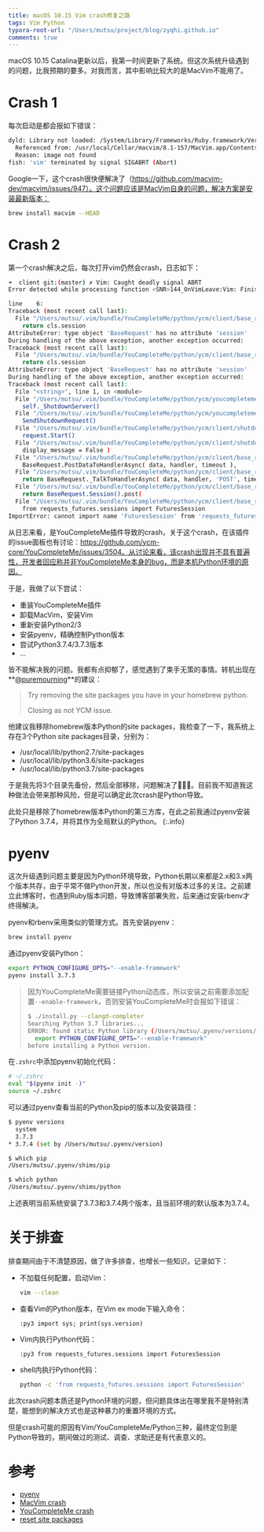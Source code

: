 ```yaml
---
title: macOS 10.15 Vim crash修复之路
tags: Vim Python
typora-root-url: "/Users/mutsu/project/blog/zyqhi.github.io"
comments: true
---
```


macOS 10.15 Catalina更新以后，我第一时间更新了系统。但这次系统升级遇到的问题，比我预期的要多。对我而言，其中影响比较大的是MacVim不能用了。

# Crash 1

每次启动是都会报如下错误：

```bash
dyld: Library not loaded: /System/Library/Frameworks/Ruby.framework/Versions/2.3/usr/lib/libruby.2.3.0.dylib
  Referenced from: /usr/local/Cellar/macvim/8.1-157/MacVim.app/Contents/MacOS/Vim
  Reason: image not found
fish: 'vim' terminated by signal SIGABRT (Abort)
```

Google一下，这个crash很快便解决了（https://github.com/macvim-dev/macvim/issues/947）。这个问题应该是MacVim自身的问题，解决方案是安装最新版本：

``` bash
brew install macvim --HEAD
```

# Crash 2

第一个crash解决之后，每次打开vim仍然会crash，日志如下：

```bash
➜  client git:(master) ✗ Vim: Caught deadly signal ABRT
Error detected while processing function <SNR>144_OnVimLeave:Vim: Finished.

line    6:
Traceback (most recent call last):
  File "/Users/mutsu/.vim/bundle/YouCompleteMe/python/ycm/client/base_request.py", line 193, in Session
    return cls.session
AttributeError: type object 'BaseRequest' has no attribute 'session'
During handling of the above exception, another exception occurred:
Traceback (most recent call last):
  File "/Users/mutsu/.vim/bundle/YouCompleteMe/python/ycm/client/base_request.py", line 193, in Session
    return cls.session
AttributeError: type object 'BaseRequest' has no attribute 'session'
During handling of the above exception, another exception occurred:
Traceback (most recent call last):
  File "<string>", line 1, in <module>
  File "/Users/mutsu/.vim/bundle/YouCompleteMe/python/ycm/youcompleteme.py", line 498, in OnVimLeave
    self._ShutdownServer()
  File "/Users/mutsu/.vim/bundle/YouCompleteMe/python/ycm/youcompleteme.py", line 283, in _ShutdownServer
    SendShutdownRequest()
  File "/Users/mutsu/.vim/bundle/YouCompleteMe/python/ycm/client/shutdown_request.py", line 45, in SendShutdownRequest
    request.Start()
  File "/Users/mutsu/.vim/bundle/YouCompleteMe/python/ycm/client/shutdown_request.py", line 39, in Start
    display_message = False )
  File "/Users/mutsu/.vim/bundle/YouCompleteMe/python/ycm/client/base_request.py", line 127, in PostDataToHandler
    BaseRequest.PostDataToHandlerAsync( data, handler, timeout ),
  File "/Users/mutsu/.vim/bundle/YouCompleteMe/python/ycm/client/base_request.py", line 137, in PostDataToHandlerAsync
    return BaseRequest._TalkToHandlerAsync( data, handler, 'POST', timeout )
  File "/Users/mutsu/.vim/bundle/YouCompleteMe/python/ycm/client/base_request.py", line 152, in _TalkToHandlerAsync
    return BaseRequest.Session().post(
  File "/Users/mutsu/.vim/bundle/YouCompleteMe/python/ycm/client/base_request.py", line 196, in Session
    from requests_futures.sessions import FuturesSession
ImportError: cannot import name 'FuturesSession' from 'requests_futures.sessions' (/Users/mutsu/.vim/bundle/YouCompleteMe/third_party/requests-futures/requests_futures/sessions.py)
```

从日志来看，是YouCompleteMe插件导致的crash，关于这个crash，在该插件的issue面板也有讨论：https://github.com/ycm-core/YouCompleteMe/issues/3504。从讨论来看，该crash出现并不具有普遍性，开发者回应称并非YouCompleteMe本身的bug，而是本机Python环境的原因。

于是，我做了以下尝试：

- 重装YouCompleteMe插件
- 卸载MacVim，安装Vim
- 重新安装Python2/3
- 安装pyenv，精确控制Python版本
- 尝试Python3.7.4/3.7.3版本
- ...

皆不能解决我的问题。我都有点抑郁了，感觉遇到了束手无策的事情。转机出现在**[@puremourning](https://github.com/puremourning)**的建议：

> Try removing the site packages you have in your homebrew python.
>
> Closing as not YCM issue.

他建议我移除homebrew版本Python的site packages，我检查了一下，我系统上存在3个Python site packages目录，分别为：

- /usr/local/lib/python2.7/site-packages
- /usr/local/lib/python3.6/site-packages
- /usr/local/lib/python3.7/site-packages

于是我先将3个目录先备份，然后全部移除，问题解决了🎉🎉🎉。目前我不知道我这种做法会带来那种风险，但是可以确定此次crash是Python导致。

此处只是移除了homebrew版本Python的第三方库，在此之前我通过pyenv安装了Python 3.7.4，并将其作为全局默认的Python。
{:.info}

# pyenv

这次升级遇到问题主要是因为Python环境导致，Python长期以来都是2.x和3.x两个版本共存，由于平常不做Python开发，所以也没有对版本过多的关注。之前建立此博客时，也遇到Ruby版本问题，导致博客部署失败，后来通过安装rbenv才终得解决。

pyenv和rbenv采用类似的管理方式。首先安装pyenv：

```bash
brew install pyenv
```

通过pyenv安装Python：

```bash
export PYTHON_CONFIGURE_OPTS="--enable-framework"
pyenv install 3.7.3
```

>  因为YouCompleteMe需要链接Python动态库，所以安装之前需要添加配置`--enable-framework`，否则安装YouCompleteMe时会报如下错误：
>
> ```bash
> $ ./install.py --clangd-completer
> Searching Python 3.7 libraries...
> ERROR: found static Python library (/Users/mutsu/.pyenv/versions/3.7.4/lib/python3.7/config-3.7m-darwin/libpython3.7m.a) but a dynamic one is required. You must use a Python compiled with the --enable-framework flag. If using pyenv, you need to run the command:
>   export PYTHON_CONFIGURE_OPTS="--enable-framework"
> before installing a Python version.
> ```

在`.zshrc`中添加pyenv初始化代码：

```bash
# ~/.zshrc
eval "$(pyenv init -)"
source ~/.zshrc
```

可以通过pyenv查看当前的Python及pip的版本以及安装路径：

```bash
$ pyenv versions
  system
  3.7.3
* 3.7.4 (set by /Users/mutsu/.pyenv/version)

$ which pip
/Users/mutsu/.pyenv/shims/pip

$ which python
/Users/mutsu/.pyenv/shims/python
```

上述表明当前系统安装了3.7.3和3.7.4两个版本，且当前环境的默认版本为3.7.4。

# 关于排查

排查期间由于不清楚原因，做了许多排查，也增长一些知识，记录如下：

- 不加载任何配置，启动Vim：

  ```bash
  vim --clean
  ```

- 查看Vim的Python版本，在Vim ex mode下输入命令：

  ```
  :py3 import sys; print(sys.version)
  ```

- Vim内执行Python代码：

  ```
  :py3 from requests_futures.sessions import FuturesSession
  ```

- shell内执行Python代码：

  ```bash
  python -c 'from requests_futures.sessions import FuturesSession'
  ```



此次crash问题本质还是Python环境的问题，但问题具体出在哪里我不是特别清楚，能想到的解决方式也是这种暴力的重置环境的方式。

但是crash可能的原因有Vim/YouCompleteMe/Python三种，最终定位到是Python导致的，期间做过的测试、调查、求助还是有代表意义的。

# 参考

- [pyenv](https://opensource.com/article/19/5/python-3-default-mac)
- [MacVim crash](https://github.com/macvim-dev/macvim/issues/947)
- [YouCompleteMe crash](https://github.com/ycm-core/YouCompleteMe/issues/3504)
- [reset site packages](https://stackoverflow.com/questions/7387453/how-to-reset-site-packages)
